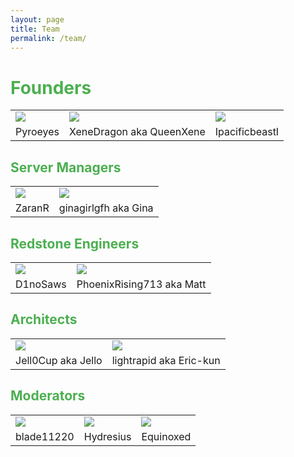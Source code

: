 ```yaml
---
layout: page
title: Team
permalink: /team/
---
```


<h1 style="color:#4caf50;">Founders</h1>
<table>
<tr>
	<td><img src="http://heads.freshcoal.com/3d/3d.php?user=http://textures.minecraft.net/texture/ead18484728ec1d0ee3365731ae79465957eb64b6e34b2dfcfd1cb17dcc2ce5c" /></td>
	<td><img src="http://heads.freshcoal.com/3d/3d.php?user=http://textures.minecraft.net/texture/2cf28b33796d412930707c924319b8e7ed4e455ef264228af1cc0d2846acb3f" /></td>
	<td><img src="http://heads.freshcoal.com/3d/3d.php?user=http://textures.minecraft.net/texture/d6b69fca970eea567ac7f53579a1624e346c18f7d12d16967799c1c9db143" /></td>
</tr>
<tr>
	<td>Pyroeyes</td>
	<td>XeneDragon aka QueenXene</td>
	<td>IpacificbeastI</td>
</tr>
</table>

<h2 style="color:#4caf50;">Server Managers</h2>
<table>
<tr>
	<td><img src="http://heads.freshcoal.com/3d/3d.php?user=http://textures.minecraft.net/texture/a472529ff91526579f8452ec74160e2fd813a17bd6aef43e1e33ba2a45565" /></td>
	<td><img src="http://heads.freshcoal.com/3d/3d.php?user=http://textures.minecraft.net/texture/5fedf7d8e91fc71b8fcae4d43e8bf9bc296338dc05f1b473bb59b9cbabc85c9" /></td>
</tr>
<tr>
	<td>ZaranR</td>
	<td>ginagirlgfh aka Gina</td>
</tr>
</table>

<h2 style="color:#4caf50;">Redstone Engineers</h2>
<table>
<tr>
	<td><img src="http://heads.freshcoal.com/3d/3d.php?user=http://textures.minecraft.net/texture/56e2f911e2a3eb47fcd0820ca6d7dc44fc2444a444e6161e5ca7da725f31d" /></td>
	<td><img src="http://heads.freshcoal.com/3d/3d.php?user=http://textures.minecraft.net/texture/d314cfc570dee7cb7926236a2378b3a262d1a6564966b06c61d8ec9939a20" /></td>
</tr>
<tr>
	<td>D1noSaws</td>
	<td>PhoenixRising713 aka Matt</td>
</tr>
</table>

<h2 style="color:#4caf50;">Architects</h2>
<table>
<tr>
	<td><img src="http://heads.freshcoal.com/3d/3d.php?user=http://textures.minecraft.net/texture/abe5d99a824dfbdb70a1e5e8aa826f74c35af956438fd1a635fb3e37d553e" /></td>
	<td><img src="http://heads.freshcoal.com/3d/3d.php?user=http://textures.minecraft.net/texture/889b17b96356d727f87f1cc636bd99dbd033b07ffe2b4ef62dd7b1fb70a522" /></td>
</tr>
<tr>
	<td>Jell0Cup aka Jello</td>
	<td><a href="http://twitter.com/ersgonzo" style="text-decoration:none;" target="_blank">lightrapid aka Eric-kun</a></td>
</tr>
</table>

<h2 style="color:#4caf50;">Moderators</h2>
<table>
<tr>
	<td><img src="http://heads.freshcoal.com/3d/3d.php?user=http://textures.minecraft.net/texture/1d4112972d1afc2fd55e9d2ec928823717cd499a9d2c5476f0657daab99818e1" /></td>
	<td><img src="http://heads.freshcoal.com/3d/3d.php?user=http://textures.minecraft.net/texture/3170e65dba2f3d54a49eb1ddc7dc37ee41937d51b817fd39deff21b7a261" /></td>
	<td><img src="http://heads.freshcoal.com/3d/3d.php?user=http://textures.minecraft.net/texture/2ad2fda866df9a5e26c3988d3b267597ff23b53de3555e9a810b639d173b9" /></td>
</tr>
<tr>
	<td>blade11220</td>
	<td>Hydresius</td>
	<td>Equinoxed</td>
</tr>
</table>
